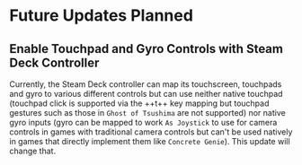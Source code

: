 # Future Updates Planned

## Enable Touchpad and Gyro Controls with Steam Deck Controller

Currently, the Steam Deck controller can map its touchscreen, touchpads and gyro to various different controls but can use neither native touchpad (touchpad click is supported via the ++t++ key mapping but touchpad gestures such as those in `Ghost of Tsushima` are not supported) nor native gyro inputs (gyro can be mapped to work `As Joystick` to use for camera controls in games with traditional camera controls but can't be used natively in games that directly implement them like `Concrete Genie`). This update will change that.

